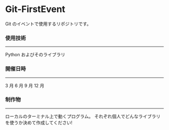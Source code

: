 # Git-FirstEvent

Git のイベントで使用するリポジトリです。

### 使用技術

---

Python およびそのライブラリ

### 開催日時

---

3 月 6 月 9 月 12 月

### 制作物

---

ローカルのターミナル上で動くプログラム。
それぞれ個人でどんなライブラリを使うか決めて作成してください!
